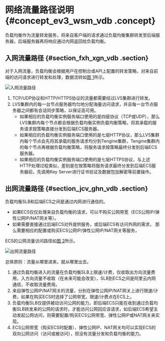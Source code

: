 # 网络流量路径说明 {#concept_ev3_wsm_vdb .concept}

负载均衡作为流量转发服务，将来自客户端的请求通过负载均衡集群转发至后端服务器，后端服务器再将响应通过内网返回给负载均衡。

## 入网流量路径 {#section_fxh_xgn_vdb .section}

对于入网流量，负载均衡会根据用户在控制台或API上配置的转发策略，对来自前端的访问请求进行转发和处理，数据流转如[图 1](#fig_og4_jfp_h2b)所示。

![](../DNSLB11827830/images/2333_zh-CN.png "入网流量路径")

1.  TCP/UDP协议和HTTP/HTTPS协议的流量都需要经过LVS集群进行转发。
2.  LVS集群内的每一台节点服务器均匀地分配海量访问请求，并且每一台节点服务器之间都有会话同步策略，以保证高可用。
    -   如果相应的负载均衡实例服务端口使用的是四层协议（TCP或UDP），那么LVS集群内每个节点都会根据负载均衡实例负载均衡策略，将其承载的服务请求按策略直接分发到后端ECS服务器。
    -   如果相应的负载均衡实例服务端口使用的是七层HTTP协议，那么LVS集群内每个节点会先将其承载的服务请求均分到Tengine集群，Tengine集群内的每个节点再根据负载均衡策略，将服务请求按策略最终分发到后端ECS服务器。
    -   如果相应的负载均衡实例服务端口使用的是七层HTTPS协议，与上述HTTP处理过程类似，差别是在按策略将服务请求最终分发到后端ECS服务器前，先调用Key Server进行证书验证及数据包加解密等前置操作。

## 出网流量路径 {#section_jcv_ghn_vdb .section}

负载均衡SLB和后端ECS之间是通过内网进行通信的。

-   如果ECS仅仅处理来自负载均衡的请求，可以不购买公网带宽（ECS公网IP/弹性公网IP/NAT网关等）。
-   如果需要直接通过后端ECS对外提供服务，或后端ECS有访问外网的需求， 那么需要相应的配置或购买ECS公网IP/弹性公网IP/NAT网关等服务，

ECS的公网流量访问路径如[图 2](#fig_s3w_zmt_h2b)所示。

![](../DNSLB11827830/images/2335_zh-CN.png "出网流量路径")

总体原则：流量从哪里进来，就从哪里出去。

1.  通过负载均衡进入的流量在负载均衡SLB上限速/计费，仅收取出方向流量费用，入方向流量不收取（在未来可能会改变），SLB到ECS之间是阿里云内网通信，不收取流量费用。
2.  来自弹性公网IP/NAT网关的流量，分别在弹性公网IP/NAT网关上进行限速/计费，如果在购买ECS时选择了公网带宽，限速/计费点在ECS上。
3.  负载均衡SLB仅提供被动访问公网的能力，即后端ECS只能在收到通过负载均衡SLB转发来的公网的请求时，才能访问公网回应该请求，如后端ECS希望主动发起公网访问，则需要配置/购买ECS公网带宽、弹性公网IP或NAT网关来实现。
4.  ECS公网带宽（购买ECS时配置）、弹性公网IP、NAT网关均可以实现ECS的双向公网访问（访问或被访问），但没有流量分发和负载均衡的能力。

